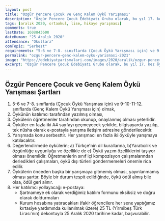 ```yaml
---
layout: post
title: "Özgür Pencere Çocuk ve Genç Kalem Öykü Yarışması"
description: "Özgür Pencere Çocuk Edebiyatı Grubu olarak, bu yıl 17. kez öyküleri kitaplaştıracağımız ulusal boyutta yaygınlaşan Çocuk ve Genç Kalem Öykü Yarışmamızın duyurusudur."
tags: [aralık 2020, ortaokul, lise, hikaye yarışması]
comments: true
lastDate: 1608843600  
dateHuman: "25 Aralık 2020"
attendance: "Okullara"
comTopic: "Serbest"
requirements: "5-6 ve 7-8. sınıflarda (Çocuk Öykü Yarışması için) ve 9-10-11-12. sınıflarda (Genç Kalem Öykü Yarışması için) olmak"
permalink: "ozgur-pencere-genc-kalem-oyku-yarismasi-2021"
image: "https://edebiyatyarismalari.com/images/2020/aralik/ozgur-pencere-genc-kalem-oyku-yarismasi.jpg"
excerpt: "Özgür Pencere Çocuk Edebiyatı Grubu olarak, bu yıl 17. kez öyküleri kitaplaştıracağımız ulusal boyutta yaygınlaşan Çocuk ve Genç Kalem Öykü Yarışmamızın duyurusudur."
---
```


## Özgür Pencere Çocuk ve Genç Kalem Öykü Yarışması Şartları
1. 5-6 ve 7-8. sınıflarda (Çocuk Öykü Yarışması için) ve 9-10-11-12. sınıflarda (Genç Kalem Öykü Yarışması için) olmak,
2. Öykünün katılımcı tarafından yazılmış olması,
3. Öykülerin öğretmenler tarafından okunup, onaylanmış olması yeterlidir.
4. Öyküler en fazla iki A4 sayfayı geçmeyecek şekilde, bilgisayarda yazılıp, tek nüsha olarak e-postayla yarışma iletişim adresine gönderilecektir.
5. Yarışmada konu serbesttir. Her yarışmacı en fazla iki öyküyle yarışmaya katılacaktır.
6. Değerlendirmede öykülerin; a) Türkçe'nin dil kurallarına, b)Yaratıcılık ve özgünlüğe uygunluğu ve özellikle de c) Öykü yazım özelliklerini taşıyor olması önemlidir. Öğretmenlerin sınıf içi kompozisyon çalışmalarından derledikleri çalışmaları, öykü dışı türleri göndermemeleri önemle rica edilir.
7. Öykülerin önceden başka bir yarışmaya gitmemiş olması, yayınlanmamış olması şarttır. Böyle bir durum tespit edildiğinde, öykü ödül almış bile olsa, ödül geri alınır.
9. Her katılımcı yollayacağı e-postaya:
    - Şartnameye ek olarak verdiğimiz katılım formunu eksiksiz ve doğru olarak doldurmaları
    - Kurum hesabına yatıracakları (fakir öğrencilere her sene yaptığımız kırtasiye yardımında kullanılmak üzere) 25 TL (Yirmibeş Türk Lirası'nın) dekontuyla 25 Aralık 2020 tarihine kadar, başvurabilir.